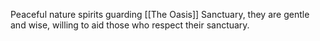 Peaceful nature spirits guarding [[The Oasis]] Sanctuary, they are gentle and wise, willing to aid those who respect their sanctuary.